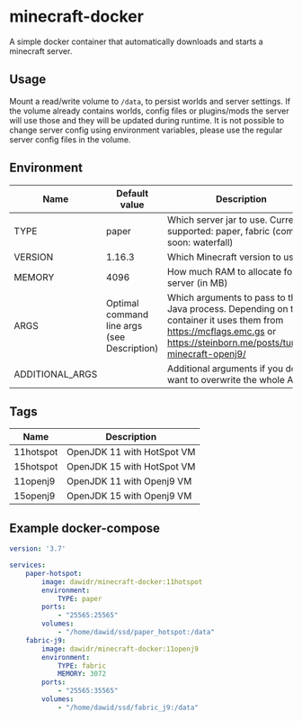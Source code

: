 # minecraft-docker
A simple docker container that automatically downloads and starts a minecraft server.

## Usage
Mount a read/write volume to `/data`, to persist worlds and server settings. If the volume already contains worlds, config files or plugins/mods the server will use those and they will be updated during runtime. It is not possible to change server config using environment variables, please use the regular server config files in the volume.

## Environment
Name | Default value | Description
--- | --- | ---
TYPE | paper | Which server jar to use. Currently supported: paper, fabric (coming soon: waterfall)
VERSION | 1.16.3 | Which Minecraft version to use
MEMORY | 4096 | How much RAM to allocate for the server (in MB)
ARGS | Optimal command line args (see Description) | Which arguments to pass to the Java process. Depending on the container it uses them from https://mcflags.emc.gs or https://steinborn.me/posts/tuning-minecraft-openj9/
ADDITIONAL_ARGS | | Additional arguments if you don't want to overwrite the whole ARGS

## Tags
Name | Description
--- | ---
11hotspot | OpenJDK 11 with HotSpot VM
15hotspot | OpenJDK 15 with HotSpot VM
11openj9 | OpenJDK 11 with Openj9 VM
15openj9 | OpenJDK 15 with Openj9 VM

## Example docker-compose
```yaml
version: '3.7'

services:
    paper-hotspot:
        image: dawidr/minecraft-docker:11hotspot
        environment: 
            TYPE: paper
        ports:
            - "25565:25565"
        volumes: 
            - "/home/dawid/ssd/paper_hotspot:/data"
    fabric-j9:
        image: dawidr/minecraft-docker:11openj9
        environment: 
            TYPE: fabric
            MEMORY: 3072
        ports:
            - "25565:35565"
        volumes: 
            - "/home/dawid/ssd/fabric_j9:/data"
```
